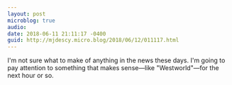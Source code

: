 ```yaml
---
layout: post
microblog: true
audio: 
date: 2018-06-11 21:11:17 -0400
guid: http://mjdescy.micro.blog/2018/06/12/011117.html
---
```

I'm not sure what to make of anything in the news these days. I'm going to pay attention to something that makes sense—like "Westworld"—for the next hour or so.
